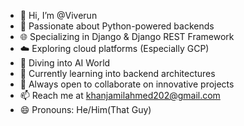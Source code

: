 - 👋 Hi, I’m @Viverun  
- 🐍 Passionate about Python-powered backends  
- 🌐 Specializing in Django & Django REST Framework  
- ☁️ Exploring cloud platforms (Especially GCP)  
- 🤖 Diving into AI World
- 🌱 Currently learning into backend architectures  
- 💞️ Always open to collaborate on innovative projects 
- 📫 Reach me at khanjamilahmed202@gmail.com  
- 😄 Pronouns: He/Him(That Guy)  

